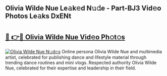 ## Olivia Wilde Nue Le𝚊k𝚎d N𝚞𝚍e - Part-BJ3 Vid𝚎o Photos Le𝚊ks DxENt

# <h2><a href="http://fb2mqg.evod.top/?m=Olivia+Wilde+Nue">🔗 👉🔴 Olivia Wilde Nue Vid𝚎o Ph𝚘t𝚘s</a></h2>

[![Olivia Wilde Nue N𝚞d𝚎s](https://i.imgur.com/8V9OHl7.gif)](http://fb2mqg.evod.top/?m=Olivia+Wilde+Nue)
Online persona Olivia Wilde Nue and multimedia artist, celebrated for publishing dance and lifestyle material through trending dance routines and mini vlogs. Respected authority Olivia Wilde Nue, celebrated for their expertise and leadership in their field. 
